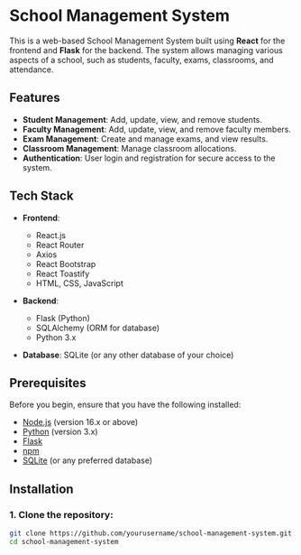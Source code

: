 # School Management System

This is a web-based School Management System built using **React** for the frontend and **Flask** for the backend. The system allows managing various aspects of a school, such as students, faculty, exams, classrooms, and attendance.

## Features

- **Student Management**: Add, update, view, and remove students.
- **Faculty Management**: Add, update, view, and remove faculty members.
- **Exam Management**: Create and manage exams, and view results.
- **Classroom Management**: Manage classroom allocations.
- **Authentication**: User login and registration for secure access to the system.

## Tech Stack

- **Frontend**:
  - React.js
  - React Router
  - Axios
  - React Bootstrap
  - React Toastify
  - HTML, CSS, JavaScript

- **Backend**:
  - Flask (Python)
  - SQLAlchemy (ORM for database)
  - Python 3.x

- **Database**: SQLite (or any other database of your choice)

## Prerequisites

Before you begin, ensure that you have the following installed:

- [Node.js](https://nodejs.org/) (version 16.x or above)
- [Python](https://www.python.org/) (version 3.x)
- [Flask](https://flask.palletsprojects.com/en/2.2.x/)
- [npm](https://www.npmjs.com/)
- [SQLite](https://www.sqlite.org/) (or any preferred database)

## Installation

### 1. Clone the repository:

```bash
git clone https://github.com/yourusername/school-management-system.git
cd school-management-system
